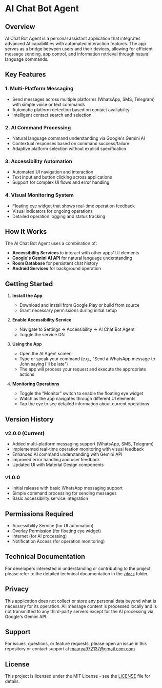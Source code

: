 # AI Chat Bot Agent

## Overview
AI Chat Bot Agent is a personal assistant application that integrates advanced AI capabilities with automated interaction features. The app serves as a bridge between users and their devices, allowing for efficient message sending, app control, and information retrieval through natural language commands.

## Key Features

### 1. Multi-Platform Messaging
- Send messages across multiple platforms (WhatsApp, SMS, Telegram) with simple voice or text commands
- Automatic platform detection based on contact availability
- Intelligent contact search and selection

### 2. AI Command Processing
- Natural language command understanding via Google's Gemini AI
- Contextual responses based on command success/failure
- Adaptive platform selection without explicit specification

### 3. Accessibility Automation
- Automated UI navigation and interaction
- Text input and button clicking across applications
- Support for complex UI flows and error handling

### 4. Visual Monitoring System
- Floating eye widget that shows real-time operation feedback
- Visual indicators for ongoing operations
- Detailed operation logging and status tracking

## How It Works

The AI Chat Bot Agent uses a combination of:
- **Accessibility Services** to interact with other apps' UI elements
- **Google's Gemini AI API** for natural language understanding
- **Room Database** for persistent chat history
- **Android Services** for background operation

## Getting Started

1. **Install the App**
   - Download and install from Google Play or build from source
   - Grant necessary permissions during initial setup

2. **Enable Accessibility Service**
   - Navigate to Settings → Accessibility → AI Chat Bot Agent
   - Toggle the service ON

3. **Using the App**
   - Open the AI Agent screen
   - Type or speak your command (e.g., "Send a WhatsApp message to John saying I'll be late")
   - The app will process your request and execute the appropriate actions

4. **Monitoring Operations**
   - Toggle the "Monitor" switch to enable the floating eye widget
   - Watch as the app navigates through different UI elements
   - Tap the eye to see detailed information about current operations

## Version History

### v2.0.0 (Current)
- Added multi-platform messaging support (WhatsApp, SMS, Telegram)
- Implemented real-time operation monitoring with visual feedback
- Enhanced AI command understanding with Gemini API
- Improved error handling and user feedback
- Updated UI with Material Design components

### v1.0.0
- Initial release with basic WhatsApp messaging support
- Simple command processing for sending messages
- Basic accessibility service integration

## Permissions Required
- Accessibility Service (for UI automation)
- Overlay Permission (for floating eye widget)
- Internet (for AI processing)
- Notification Access (for operation monitoring)

## Technical Documentation
For developers interested in understanding or contributing to the project, please refer to the detailed technical documentation in the [`/docs`](docs) folder.

## Privacy
This application does not collect or store any personal data beyond what is necessary for its operation. All message content is processed locally and is not transmitted to any third-party servers except for the AI processing via Google's Gemini API.

## Support
For issues, questions, or feature requests, please open an issue in this repository or contact support at maurya972137@gmail.com.com

## License
This project is licensed under the MIT License - see the [LICENSE](LICENSE) file for details. 
